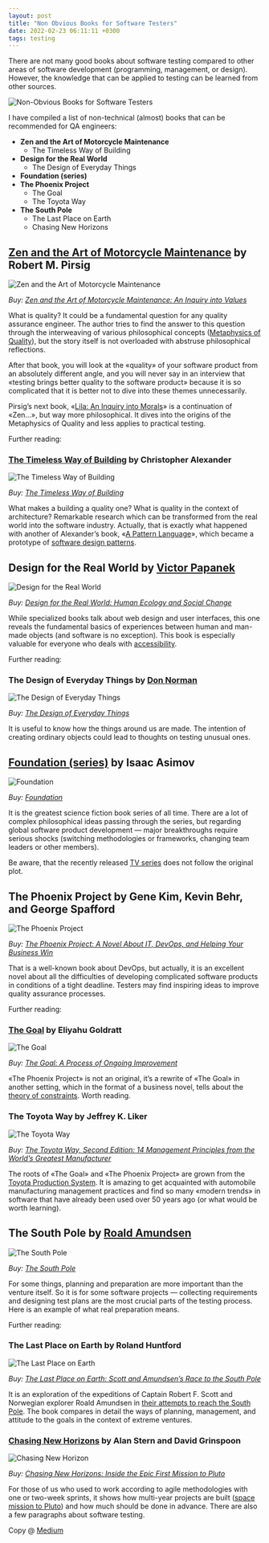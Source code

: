 ```yaml
---
layout: post
title: "Non Obvious Books for Software Testers"
date: 2022-02-23 06:11:11 +0300
tags: testing
---
```


There are not many good books about software testing compared to other areas of software development (programming, management, or design). However, the knowledge that can be applied to testing can be learned from other sources.

![Non-Obvious Books for Software Testers](/assets/2022-02-23/00-cover.jpg)

I have compiled a list of non-technical (almost) books that can be recommended for QA engineers:

- **Zen and the Art of Motorcycle Maintenance**
  - The Timeless Way of Building
- **Design for the Real World**
  - The Design of Everyday Things
- **Foundation (series)**
- **The Phoenix Project**
  - The Goal
  - The Toyota Way
- **The South Pole**
  - The Last Place on Earth
  - Chasing New Horizons

## [Zen and the Art of Motorcycle Maintenance](https://en.wikipedia.org/wiki/Zen_and_the_Art_of_Motorcycle_Maintenance) by Robert M. Pirsig

![Zen and the Art of Motorcycle Maintenance](/assets/2022-02-23/zen-art-of-motorcycle-maintenance.jpg)

_Buy: [Zen and the Art of Motorcycle Maintenance: An Inquiry into Values](https://www.amazon.com/Zen-Art-Motorcycle-Maintenance-Inquiry/dp/0060839872)_

What is quality? It could be a fundamental question for any quality assurance engineer. The author tries to find the answer to this question through the interweaving of various philosophical concepts ([Metaphysics of Quality](https://en.wikipedia.org/wiki/Pirsig%27s_Metaphysics_of_Quality)), but the story itself is not overloaded with abstruse philosophical reflections.

After that book, you will look at the «quality» of your software product from an absolutely different angle, and you will never say in an interview that «testing brings better quality to the software product» because it is so complicated that it is better not to dive into these themes unnecessarily.

Pirsig’s next book, «[Lila: An Inquiry into Morals](https://en.wikipedia.org/wiki/Lila:_An_Inquiry_into_Morals)» is a continuation of «Zen…», but way more philosophical. It dives into the origins of the Metaphysics of Quality and less applies to practical testing.

Further reading:

### [The Timeless Way of Building](https://en.wikipedia.org/wiki/The_Timeless_Way_of_Building) by Christopher Alexander

![The Timeless Way of Building](/assets/2022-02-23/timeless-way-of-building.jpg)

_Buy: [The Timeless Way of Building](https://www.amazon.com/Timeless-Way-Building-Christopher-Alexander/dp/0195024028)_

What makes a building a quality one? What is quality in the context of architecture? Remarkable research which can be transformed from the real world into the software industry. Actually, that is exactly what happened with another of Alexander’s book, «[A Pattern Language](https://en.wikipedia.org/wiki/A_Pattern_Language)», which became a prototype of [software design patterns](https://en.wikipedia.org/wiki/Software_design_pattern).

## Design for the Real World by [Victor Papanek](https://en.wikipedia.org/wiki/Victor_Papanek)

![Design for the Real World](/assets/2022-02-23/design-real-world.jpg)

_Buy: [Design for the Real World: Human Ecology and Social Change](https://www.amazon.com/Design-Real-World-Ecology-Social/dp/0897331532)_

While specialized books talk about web design and user interfaces, this one reveals the fundamental basics of experiences between human and man-made objects (and software is no exception). This book is especially valuable for everyone who deals with [accessibility](https://adequatica.medium.com/accessibility-manual-testing-85826e161071).

Further reading:

### The Design of Everyday Things by [Don Norman](https://en.wikipedia.org/wiki/Don_Norman)

![The Design of Everyday Things](/assets/2022-02-23/design-of-everyday-things.jpg)

_Buy: [The Design of Everyday Things](https://www.amazon.com/Design-Everyday-Things-Revised-Expanded/dp/0465050654)_

It is useful to know how the things around us are made. The intention of creating ordinary objects could lead to thoughts on testing unusual ones.

## [Foundation (series)](https://en.wikipedia.org/wiki/Foundation_series) by Isaac Asimov

![Foundation](/assets/2022-02-23/foundation.jpg)

_Buy: [Foundation](https://www.amazon.com/Complete-Asimovs-Foundation-Foundations-Prelude/dp/B01EFDEMS8)_

It is the greatest science fiction book series of all time. There are a lot of complex philosophical ideas passing through the series, but regarding global software product development — major breakthroughs require serious shocks (switching methodologies or frameworks, changing team leaders or other members).

Be aware, that the recently released [TV series](<https://en.wikipedia.org/wiki/Foundation_(TV_series)>) does not follow the original plot.

## The Phoenix Project by Gene Kim, Kevin Behr, and George Spafford

![The Phoenix Project](/assets/2022-02-23/phoenix-project.jpg)

_Buy: [The Phoenix Project: A Novel About IT, DevOps, and Helping Your Business Win](https://www.amazon.com/Phoenix-Project-DevOps-Helping-Business-ebook/dp/B078Y98RG8)_

That is a well-known book about DevOps, but actually, it is an excellent novel about all the difficulties of developing complicated software products in conditions of a tight deadline. Testers may find inspiring ideas to improve quality assurance processes.

Further reading:

### [The Goal](<https://en.wikipedia.org/wiki/The_Goal_(novel)>) by Eliyahu Goldratt

![The Goal](/assets/2022-02-23/goal.jpg)

_Buy: [The Goal: A Process of Ongoing Improvement](https://www.amazon.com/Goal-Process-Ongoing-Improvement-ebook/dp/B002LHRM2O)_

«The Phoenix Project» is not an original, it’s a rewrite of «The Goal» in another setting, which in the format of a business novel, tells about the [theory of constraints](https://en.wikipedia.org/wiki/Theory_of_constraints). Worth reading.

### The Toyota Way by Jeffrey K. Liker

![The Toyota Way](/assets/2022-02-23/toyota-way.jpg)

_Buy: [The Toyota Way, Second Edition: 14 Management Principles from the World’s Greatest Manufacturer](https://www.amazon.com/Toyota-Way-Second-Management-Manufacturer-ebook/dp/B088P46Q9P)_

The roots of «The Goal» and «The Phoenix Project» are grown from the [Toyota Production System](https://en.wikipedia.org/wiki/Toyota_Production_System). It is amazing to get acquainted with automobile manufacturing management practices and find so many «modern trends» in software that have already been used over 50 years ago (or what would be worth learning).

## The South Pole by [Roald Amundsen](https://en.wikipedia.org/wiki/Roald_Amundsen)

![The South Pole](/assets/2022-02-23/south-pole.jpg)

_Buy: [The South Pole](https://www.amazon.com/South-Pole-Unabridged-Illustrations-Appendices-ebook/dp/B06XR251TW)_

For some things, planning and preparation are more important than the venture itself. So it is for some software projects — collecting requirements and designing test plans are the most crucial parts of the testing process. Here is an example of what real preparation means.

Further reading:

### The Last Place on Earth by Roland Huntford

![The Last Place on Earth](/assets/2022-02-23/last-place-on-earth.jpg)

_Buy: [The Last Place on Earth: Scott and Amundsen’s Race to the South Pole](https://www.amazon.com/gp/product/0375754741/)_

It is an exploration of the expeditions of Captain Robert F. Scott and Norwegian explorer Roald Amundsen in [their attempts to reach the South Pole](https://en.wikipedia.org/wiki/Comparison_of_the_Amundsen_and_Scott_expeditions). The book compares in detail the ways of planning, management, and attitude to the goals in the context of extreme ventures.

### [Chasing New Horizons](https://en.wikipedia.org/wiki/Chasing_New_Horizons) by Alan Stern and David Grinspoon

![Chasing New Horizon](/assets/2022-02-23/chasing-new-horizons.jpg)

_Buy: [Chasing New Horizons: Inside the Epic First Mission to Pluto](https://www.amazon.com/Chasing-New-Horizons-Inside-Mission/dp/1250098963)_

For those of us who used to work according to agile methodologies with one or two-week sprints, it shows how multi-year projects are built ([space mission to Pluto](https://en.wikipedia.org/wiki/New_Horizons)) and how much should be done in advance. There are also a few paragraphs about software testing.

Copy @ [Medium](https://adequatica.medium.com/non-obvious-books-for-software-testers-6c70482a296c)
